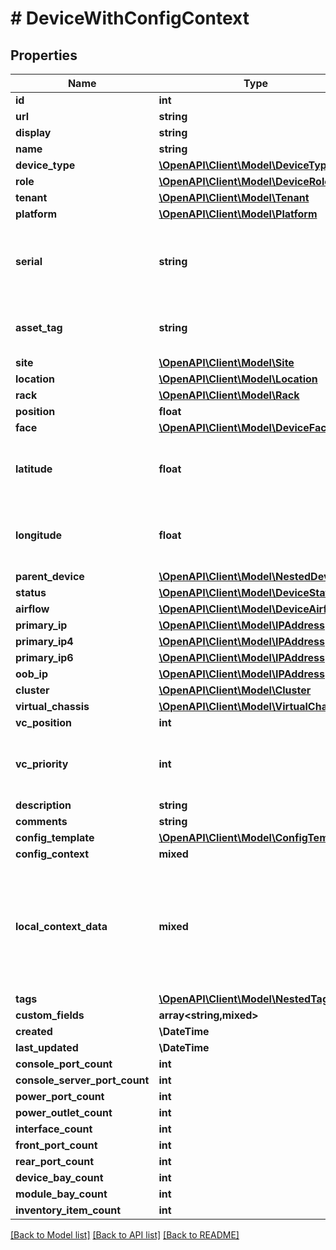 # # DeviceWithConfigContext

## Properties

Name | Type | Description | Notes
------------ | ------------- | ------------- | -------------
**id** | **int** |  | [readonly]
**url** | **string** |  | [readonly]
**display** | **string** |  | [readonly]
**name** | **string** |  | [optional]
**device_type** | [**\OpenAPI\Client\Model\DeviceType**](DeviceType.md) |  |
**role** | [**\OpenAPI\Client\Model\DeviceRole**](DeviceRole.md) |  |
**tenant** | [**\OpenAPI\Client\Model\Tenant**](Tenant.md) |  | [optional]
**platform** | [**\OpenAPI\Client\Model\Platform**](Platform.md) |  | [optional]
**serial** | **string** | Chassis serial number, assigned by the manufacturer | [optional]
**asset_tag** | **string** | A unique tag used to identify this device | [optional]
**site** | [**\OpenAPI\Client\Model\Site**](Site.md) |  |
**location** | [**\OpenAPI\Client\Model\Location**](Location.md) |  | [optional]
**rack** | [**\OpenAPI\Client\Model\Rack**](Rack.md) |  | [optional]
**position** | **float** |  | [optional]
**face** | [**\OpenAPI\Client\Model\DeviceFace**](DeviceFace.md) |  | [optional]
**latitude** | **float** | GPS coordinate in decimal format (xx.yyyyyy) | [optional]
**longitude** | **float** | GPS coordinate in decimal format (xx.yyyyyy) | [optional]
**parent_device** | [**\OpenAPI\Client\Model\NestedDevice**](NestedDevice.md) |  | [readonly]
**status** | [**\OpenAPI\Client\Model\DeviceStatus**](DeviceStatus.md) |  | [optional]
**airflow** | [**\OpenAPI\Client\Model\DeviceAirflow**](DeviceAirflow.md) |  | [optional]
**primary_ip** | [**\OpenAPI\Client\Model\IPAddress**](IPAddress.md) |  | [readonly]
**primary_ip4** | [**\OpenAPI\Client\Model\IPAddress**](IPAddress.md) |  | [optional]
**primary_ip6** | [**\OpenAPI\Client\Model\IPAddress**](IPAddress.md) |  | [optional]
**oob_ip** | [**\OpenAPI\Client\Model\IPAddress**](IPAddress.md) |  | [optional]
**cluster** | [**\OpenAPI\Client\Model\Cluster**](Cluster.md) |  | [optional]
**virtual_chassis** | [**\OpenAPI\Client\Model\VirtualChassis**](VirtualChassis.md) |  | [optional]
**vc_position** | **int** |  | [optional]
**vc_priority** | **int** | Virtual chassis master election priority | [optional]
**description** | **string** |  | [optional]
**comments** | **string** |  | [optional]
**config_template** | [**\OpenAPI\Client\Model\ConfigTemplate**](ConfigTemplate.md) |  | [optional]
**config_context** | **mixed** |  | [readonly]
**local_context_data** | **mixed** | Local config context data takes precedence over source contexts in the final rendered config context | [optional]
**tags** | [**\OpenAPI\Client\Model\NestedTag[]**](NestedTag.md) |  | [optional]
**custom_fields** | **array<string,mixed>** |  | [optional]
**created** | **\DateTime** |  | [readonly]
**last_updated** | **\DateTime** |  | [readonly]
**console_port_count** | **int** |  | [readonly]
**console_server_port_count** | **int** |  | [readonly]
**power_port_count** | **int** |  | [readonly]
**power_outlet_count** | **int** |  | [readonly]
**interface_count** | **int** |  | [readonly]
**front_port_count** | **int** |  | [readonly]
**rear_port_count** | **int** |  | [readonly]
**device_bay_count** | **int** |  | [readonly]
**module_bay_count** | **int** |  | [readonly]
**inventory_item_count** | **int** |  | [readonly]

[[Back to Model list]](../../README.md#models) [[Back to API list]](../../README.md#endpoints) [[Back to README]](../../README.md)
